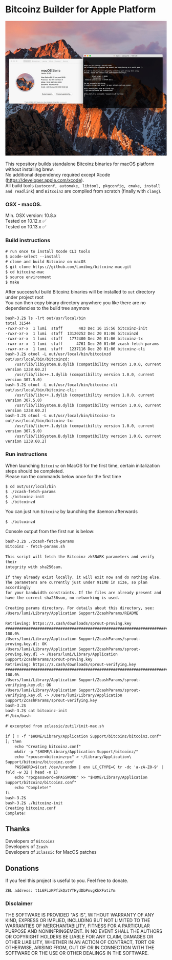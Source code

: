 # Bitcoinz Builder for Apple Platform

![Screenshot](https://github.com/Lumiboy/bitcoinz-mac/raw/master/docs/bitcoinz-apple.png "Bitcoinz on Mac OS")

This repository builds standalone Bitcoinz binaries for macOS platform without installing brew.  
No additional dependency required except Xcode (https://developer.apple.com/xcode).  
All build tools (`autoconf, automake, libtool, pkgconfig, cmake, install and readlink`) and `Bitcoinz` are compiled from scratch (finally with `clang`).  

###  OSX - macOS.

Min. OSX version: 10.8.x  
Tested on 10.12.x :white_check_mark:  
Tested on 10.13.x :white_check_mark:  


### Build instructions
```shell
# run once to install Xcode CLI tools
$ xcode-select --install
# clone and build Bitcoinz on macOS
$ git clone https://github.com/Lumiboy/bitcoinz-mac.git
$ cd bitcoinz-mac
$ source environment
$ make
```

After successful build Bitcoinz binaries will be installed to `out` directory under project root  
You can then copy binary directory anywhere you like there are no dependencies to the build tree anymore  
```shell
bash-3.2$ ls -lrt out/usr/local/bin
total 31544
-rwxr-xr-x  1 lumi  staff       483 Dec 16 15:56 bitcoinz-init
-rwxr-xr-x  1 lumi  staff  13120252 Dec 20 01:06 bitcoinzd
-rwxr-xr-x  1 lumi  staff   1772400 Dec 20 01:06 bitcoinz-tx
-rwxr-xr-x  1 lumi  staff      4761 Dec 20 01:06 zcash-fetch-params
-rwxr-xr-x  1 lumi  staff   1237116 Dec 20 01:06 bitcoinz-cli
bash-3.2$ otool -L out/usr/local/bin/bitcoinzd
out/usr/local/bin/bitcoinzd:
    /usr/lib/libSystem.B.dylib (compatibility version 1.0.0, current version 1238.60.2)
    /usr/lib/libc++.1.dylib (compatibility version 1.0.0, current version 307.5.0)
bash-3.2$ otool -L out/usr/local/bin/bitcoinz-cli 
out/usr/local/bin/bitcoinz-cli:
    /usr/lib/libc++.1.dylib (compatibility version 1.0.0, current version 307.5.0)
    /usr/lib/libSystem.B.dylib (compatibility version 1.0.0, current version 1238.60.2)
bash-3.2$ otool -L out/usr/local/bin/bitcoinz-tx
out/usr/local/bin/bitcoinz-tx:
    /usr/lib/libc++.1.dylib (compatibility version 1.0.0, current version 307.5.0)
    /usr/lib/libSystem.B.dylib (compatibility version 1.0.0, current version 1238.60.2)
```

### Run instructions

When launching `Bitcoinz` on MacOS for the first time, certain initalization steps should be completed.  
Please run the commands below once for the first time  

```shell
$ cd out/usr/local/bin
$ ./zcash-fetch-params
$ ./bitcoinz-init
$ ./bitcoinzd
```

You can just run `Bitcoinz` by launching the daemon afterwards  

`$ ./bitcoinzd`  

Console output from the first run is below:
```shell
bash-3.2$ ./zcash-fetch-params
Bitcoinz - fetch-params.sh

This script will fetch the Bitcoinz zkSNARK parameters and verify their
integrity with sha256sum.

If they already exist locally, it will exit now and do nothing else.
The parameters are currently just under 911MB in size, so plan accordingly
for your bandwidth constraints. If the files are already present and
have the correct sha256sum, no networking is used.

Creating params directory. For details about this directory, see:
/Users/lumi/Library/Application Support/ZcashParams/README

Retrieving: https://z.cash/downloads/sprout-proving.key
######################################################################## 100.0%
/Users/lumi/Library/Application Support/ZcashParams/sprout-proving.key.dl: OK
/Users/lumi/Library/Application Support/ZcashParams/sprout-proving.key.dl -> /Users/lumi/Library/Application Support/ZcashParams/sprout-proving.key
Retrieving: https://z.cash/downloads/sprout-verifying.key
######################################################################## 100.0%
/Users/lumi/Library/Application Support/ZcashParams/sprout-verifying.key.dl: OK
/Users/lumi/Library/Application Support/ZcashParams/sprout-verifying.key.dl -> /Users/lumi/Library/Application Support/ZcashParams/sprout-verifying.key
bash-3.2$ 
bash-3.2$ cat bitcoinz-init 
#!/bin/bash

# excerpted from zclassic/zutil/init-mac.sh

if [ ! -f "$HOME/Library/Application Support/bitcoinz/bitcoinz.conf" ]; then
    echo "Creating bitcoinz.conf"
    mkdir -p "$HOME/Library/Application Support/bitcoinz/"
    echo "rpcuser=bitcoinzrpc" > ~/Library/Application\ Support/bitcoinz/bitcoinz.conf
    PASSWORD=$(cat /dev/urandom | env LC_CTYPE=C tr -dc 'a-zA-Z0-9' | fold -w 32 | head -n 1)
    echo "rpcpassword=$PASSWORD" >> "$HOME/Library/Application Support/bitcoinz/bitcoinz.conf"
    echo "Complete!"
fi
bash-3.2$ 
bash-3.2$ ./bitcoinz-init 
Creating bitcoinz.conf
Complete!
```



## Thanks
Developers of `Bitcoinz`  
Developers of `Zcash`  
Developers of `ZClassic` for MacOS patches

## Donations
If you feel this project is useful to you. Feel free to donate.

    ZEL address: t1L6FizKPfikQatYTHydDbPnvgKhXFatiYm


### Disclaimer

THE SOFTWARE IS PROVIDED "AS IS", WITHOUT WARRANTY OF ANY KIND, EXPRESS OR
IMPLIED, INCLUDING BUT NOT LIMITED TO THE WARRANTIES OF MERCHANTABILITY,
FITNESS FOR A PARTICULAR PURPOSE AND NONINFRINGEMENT. IN NO EVENT SHALL THE
AUTHORS OR COPYRIGHT HOLDERS BE LIABLE FOR ANY CLAIM, DAMAGES OR OTHER
LIABILITY, WHETHER IN AN ACTION OF CONTRACT, TORT OR OTHERWISE, ARISING FROM,
OUT OF OR IN CONNECTION WITH THE SOFTWARE OR THE USE OR OTHER DEALINGS IN THE
SOFTWARE.

